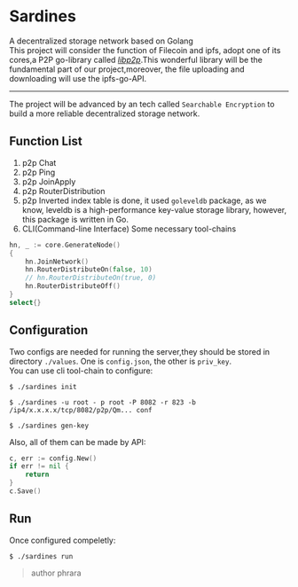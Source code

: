 # Sardines
A decentralized storage network based on Golang
<br>
This project will consider the function of Filecoin and ipfs, adopt one of its cores,a P2P go-library called 
*<u>libp2p</u>*.This wonderful library will be the fundamental part of our project,moreover, the file uploading and downloading will use the ipfs-go-API.
<br>
***
The project will be advanced by an tech called `Searchable Encryption` to build a more reliable decentralized storage network.


## Function List
1. p2p Chat 
2. p2p Ping 
3. p2p JoinApply 
4. p2p RouterDistribution 
5. p2p Inverted index table is done, it used `goleveldb` package, as we know, leveldb is a high-performance key-value storage library, however, this package is written in Go.
6. CLI(Command-line Interface) Some necessary tool-chains 
```go
hn, _ := core.GenerateNode()
{
	hn.JoinNetwork()
	hn.RouterDistributeOn(false, 10)
	// hn.RouterDistributeOn(true, 0)
	hn.RouterDistributeOff()
}
select{}
```


## Configuration 
Two configs are needed for running the server,they should be stored in directory `./values`. One is `config.json`, the other is `priv_key`. <br>
You can use cli tool-chain to configure:
```shell
$ ./sardines init

$ ./sardines -u root - p root -P 8082 -r 823 -b /ip4/x.x.x.x/tcp/8082/p2p/Qm... conf

$ ./sardines gen-key
```
Also, all of them can be made by API:
```go
c, err := config.New()
if err != nil {
	return
}    
c.Save()
```

## Run
Once configured compeletly:
```shell
$ ./sardines run
```

> author phrara